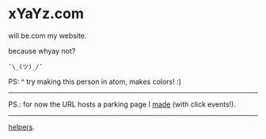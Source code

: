 # xYaYz.com

will be.com my website.

because whyay not?

`¯\_(ツ)_/¯`

PS: ^ try making this person in atom, makes colors! :)

---

PS.: for now the URL hosts a parking page I [made](https://github.com/martin-martin/funfinder) (with click events!).

---

[helpers](https://github.com/facebookincubator/create-react-app).
